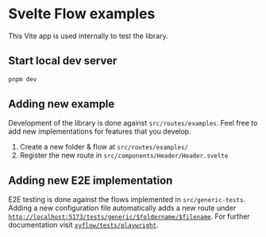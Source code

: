 # Svelte Flow examples

This Vite app is used internally to test the library.

## Start local dev server

```sh
pnpm dev
```

## Adding new example

Development of the library is done against `src/routes/examples`. Feel free to add new implementations for features that you develop.

1. Create a new folder & flow at `src/routes/examples/`
2. Register the new route in `src/components/Header/Header.svelte`

## Adding new E2E implementation

E2E testing is done against the flows implemented in `src/generic-tests`. Adding a new configuration file automatically adds a new route under [`http://localhost:5173/tests/generic/$foldername/$filename`](http://localhost:5173/tests/generic/nodes/general). For further documentation visit [`xyflow/tests/playwright`](/tests/playwright).
